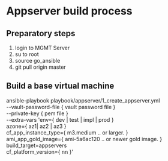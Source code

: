# Appserver build process

## Preparatory steps

1. login to MGMT Server
2. su to root
3. source go_ansible
4. git pull origin master

## Build a base virtual machine

ansible-playbook playbook/appserver/1_create_appserver.yml \
    --vault-password-file { vault password file } \
    --private-key { pem file } \
    --extra-vars 'env={ dev | test | impl | prod } \
                  azone={ az1| az2 | az3 } \
                  cf_app_instance_type={ m3.medium .. or larger. } \
                  ami_app_gold_image={ ami-5a6ac120 .. or newer gold image. } \
                  build_target=appservers \
                  cf_platform_version={ nn }'
                  
                  